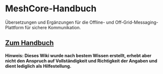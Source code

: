 # MeshCore-Handbuch
Übersetzungen und Ergänzungen für die Offline- und Off-Grid-Messaging-Plattform für sichere Kommunikation.

## [Zum Handbuch](https://github.com/MC-DE-Wiki/MeshCore-Handbuch/wiki)



#### Hinweis: Dieses Wiki wurde nach bestem Wissen erstellt, erhebt aber nicht den Anspruch auf Vollständigkeit und Richtigkeit der Angaben und dient lediglich als Hilfestellung.
